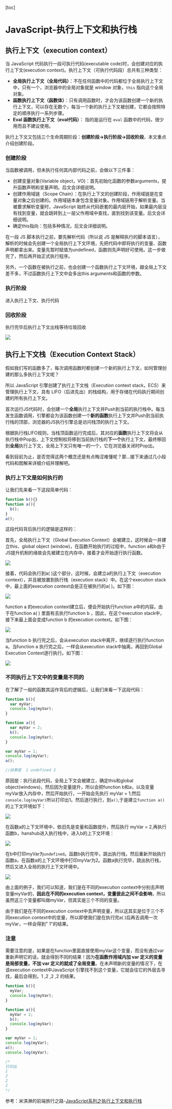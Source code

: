 [toc]

# JavaScript-执行上下文和执行栈

## 执行上下文（execution context）

当 JavaScript 代码执行一段可执行代码(executable code)时，会创建对应的执行上下文(execution context)。执行上下文（可执行代码段）总共有三种类型：

- **全局执行上下文（全局代码）**：不在任何函数中的代码都位于全局执行上下文中，只有一个，浏览器中的全局对象就是 window 对象，`this` 指向这个全局对象。
- **函数执行上下文（函数体）**：只有调用函数时，才会为该函数创建一个新的执行上下文，可以存在无数个，每当一个新的执行上下文被创建，它都会按照特定的顺序执行一系列步骤。
- **Eval 函数执行上下文（eval代码）**： 指的是运行在 `eval` 函数中的代码，很少用而且不建议使用。

执行上下文又包括三个生命周期阶段：**创建阶段→执行阶段→回收阶段**，本文重点介绍创建阶段。

### 创建阶段

当函数被调用，但未执行任何其内部代码之前，会做以下三件事：

- 创建变量对象(Variable object，VO)：首先初始化函数的参数arguments，提升函数声明和变量声明。后文会详细说明。
- 创建作用域链（Scope Chain）：在执行上下文的创建阶段，作用域链是在变量对象之后创建的。作用域链本身包含变量对象。作用域链用于解析变量。当被要求解析变量时，JavaScript 始终从代码嵌套的最内层开始，如果最内层没有找到变量，就会跳转到上一层父作用域中查找，直到找到该变量。后文会详细说明。
- 确定this指向：包括多种情况，后文会详细说明。

在一段 JS 脚本执行之前，要先解析代码（所以说 JS 是解释执行的脚本语言），解析的时候会先创建一个全局执行上下文环境，先把代码中即将执行的变量、函数声明都拿出来。变量先暂时赋值为undefined，函数则先声明好可使用。这一步做完了，然后再开始正式执行程序。

另外，一个函数在被执行之前，也会创建一个函数执行上下文环境，跟全局上下文差不多，不过函数执行上下文中会多出this arguments和函数的参数。

### 执行阶段

进入执行上下文、执行代码

### 回收阶段

执行完毕后执行上下文出栈等待垃圾回收

<img src="https://pic4.zhimg.com/80/v2-941bda734e6c6679f3528e8a1343ebd7_1440w.jpg"/>

## 执行上下文栈（Execution Context Stack）

假如我们写的函数多了，每次调用函数时都创建一个新的执行上下文，如何管理创建的那么多执行上下文呢？

所以 JavaScript 引擎创建了执行上下文栈（Execution context stack，ECS）来管理执行上下文，具有 LIFO（后进先出）的栈结构，用于存储在代码执行期间创建的所有执行上下文。

首次运行JS代码时，会创建一个**全局**执行上下文并Push到当前的执行栈中。每当发生函数调用，引擎都会为该函数创建一个**新的函数**执行上下文并Push到当前执行栈的顶部，浏览器的JS执行引擎总是访问栈顶的执行上下文。

根据执行栈LIFO规则，当栈顶函数运行完成后，其对应的**函数**执行上下文将会从执行栈中Pop出，上下文控制权将移到当前执行栈的**下一个**执行上下文，最终移回到**全局**执行上下文，全局上下文只有唯一的一个，它在浏览器关闭时Pop出。

看到目前为止，是否觉得这两个概念还是有点晦涩难懂呢？那...接下来通过几小段代码和图解来详细介绍并理解吧。

### 执行上下文是如何执行的

让我们先来看一下这段简单代码：

```javascript
function b(){}
function a(){
  b();
}
a();
```

这段代码背后执行的逻辑是这样的：

首先，全局执行上下文（Global Execution Context）会被建立，这时候会一并建立this、global object (window)，在函数开始执行的过程中，function a和b由于JS提升机制的缘故会先被建立在内存中，接着才会开始逐行执行函数。

<img src="https://pic4.zhimg.com/80/v2-3498bcd6cd4b7e2194d0c7164f005e1d_1440w.jpg"/>

接着，代码会执行到a( )这个部分，这时候，会建立a的执行上下文（execution context），并且被放置到执行栈（execution stack）中。在这个execution stack中，最上面的execution context会是正在被执行的a( )。如下图：

<img src="https://pic2.zhimg.com/80/v2-266c4013a3b1b680d4531ecf437eef44_1440w.jpg"/>

function a 的execution context建立后，便会开始执行function a中的内容。由于在function a( ) 里面有去执行function b ，因此，在这个execution stack中，接下来最上面会变成function b 的execution context。如下图：

<img src="https://pic1.zhimg.com/80/v2-eb0943a691402d7b2833ed05bf6d7302_1440w.jpg"/>

当function b 执行完之后，会从execution stack中离开，继续逐行执行function a。当function a 执行完之后，一样会从execution stack中抽离，再回到Global Execution Context逐行执行。如下图：

<img src="https://pic4.zhimg.com/80/v2-c7e6f94bb793876edeee10f4da1050f8_1440w.jpg"/>

### 不同执行上下文中的变量是不同的

在了解了一般的函数其运作背后的逻辑后，让我们来看一下这段代码：

```javascript
function b(){
  var myVar;
  console.log(myVar);
}

function a(){
  var myVar = 2;
  b();
  console.log(myVar);
}

var myVar = 1;
console.log(myVar);
a();

//结果是  1 undefined 2
```

原因是：执行此段代码，全局上下文会被建立，确定this和global object(windows)，然后因为变量提升，所以会把function b和a，以及变量myVar放入内存中，然后开始执行，一开始会先执行 myVar = 1;然后`console.log(myVar)`所以打印出1。然后逐行执行，到`a()`,于是建立`function a()`的上下文环境如下：

<img src="https://pic4.zhimg.com/80/v2-11a9559d9341df0daa78c7b2fc3cf1ff_1440w.jpg"/>

在函数a的上下文环境中，依旧先是变量和函数提升，然后执行 myVar = 2,再执行函数b，hanshub进入执行栈中，进入b的上下文环境：

<img src="https://pic1.zhimg.com/80/v2-368a93dfbb75db6c5fc4c3d7425ec8d8_1440w.jpg"/>

在b中打印myVar为`undefined`。函数b执行完毕，跳出执行栈，然后重新开始执行函数a，在函数a的上下文环境中打印myVar为2。函数a执行完毕，跳出执行栈，然后又进入全局的执行上下文环境中。

<img src="https://picb.zhimg.com/80/v2-c5db32bb260bcf83728281c182a87509_1440w.jpg"/>

由上面的例子，我们可以知道，我们是在不同的execution context中分别去声明变量myVar的，**因此在不同的execution context，变量彼此之间不会影响**，所以虽然这三个变量都叫做myVar，但其实是三个不同的变量。

由于我们是在不同的execution context中去声明变量，所以这其实是位于三个不同execution context中的变量，所以即使我们是在执行完a( )后再去调用一次myVar，一样会得到" 1"的结果。

### 注意

需要注意的是，如果是在function里面直接使用myVar这个变量，而没有通过var重新声明它的话，就会得到不同的结果！因为**在函数作用域内加 var 定义的变量是局部变量，不加 var 定义的就成了全局变量**。在未声明新的变量的情况下，在该execution context中JavaScript 引擎找不到这个变量，它就会往它的外层去寻找，最后会得到，1 ,2 ,2 ,2 的结果。

```javascript
function b(){
  myVar;
  console.log(myVar);
}

function a(){
  myVar = 2;
  b();
  console.log(myVar);
}

var myVar = 1;
console.log(myVar);
a();
console.log(myVar);

/*
打印出
1
2
2
2
*/
```



参考：米淇淋的前端旅行之路-[JavaScript系列之执行上下文和执行栈](https://zhuanlan.zhihu.com/p/68799915)

